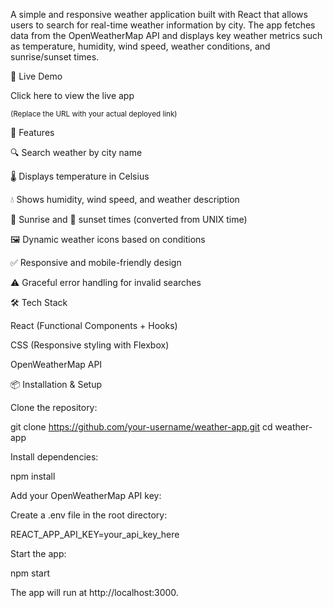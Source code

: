 A simple and responsive weather application built with React that allows users to search for real-time weather information by city. The app fetches data from the OpenWeatherMap API and displays key weather metrics such as temperature, humidity, wind speed, weather conditions, and sunrise/sunset times.

🔗 Live Demo

 Click here to view the live app

<sub>(Replace the URL with your actual deployed link)</sub>


🚀 Features

🔍 Search weather by city name

🌡️ Displays temperature in Celsius

💧 Shows humidity, wind speed, and weather description

🌅 Sunrise and 🌇 sunset times (converted from UNIX time)

🖼️ Dynamic weather icons based on conditions

✅ Responsive and mobile-friendly design

⚠️ Graceful error handling for invalid searches


🛠️ Tech Stack

React (Functional Components + Hooks)

CSS (Responsive styling with Flexbox)

OpenWeatherMap API


📦 Installation & Setup

Clone the repository:

git clone https://github.com/your-username/weather-app.git
cd weather-app


Install dependencies:

npm install


Add your OpenWeatherMap API key:

Create a .env file in the root directory:

REACT_APP_API_KEY=your_api_key_here


Start the app:

npm start


The app will run at http://localhost:3000.
